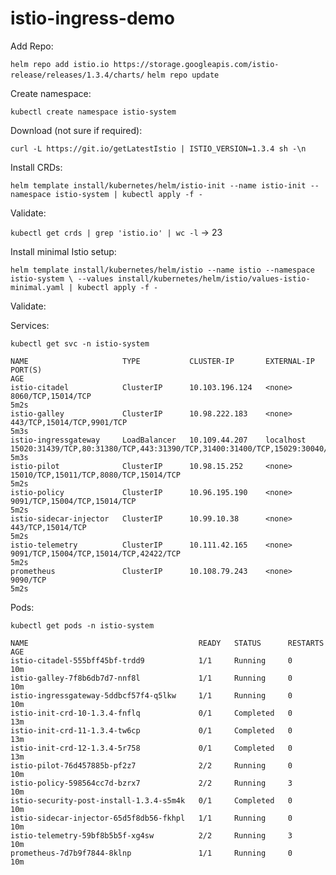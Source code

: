 # istio-ingress-demo

Add Repo:

`helm repo add istio.io https://storage.googleapis.com/istio-release/releases/1.3.4/charts/`
`helm repo update`

Create namespace:

`kubectl create namespace istio-system`

Download (not sure if required):

`curl -L https://git.io/getLatestIstio | ISTIO_VERSION=1.3.4 sh -\n`

Install CRDs:

`helm template install/kubernetes/helm/istio-init --name istio-init --namespace istio-system | kubectl apply -f -`

Validate:

`kubectl get crds | grep 'istio.io' | wc -l` -> 23

Install minimal Istio setup:

`helm template install/kubernetes/helm/istio --name istio --namespace istio-system \
    --values install/kubernetes/helm/istio/values-istio-minimal.yaml | kubectl apply -f -`

Validate:

Services:
```
kubectl get svc -n istio-system

NAME                     TYPE           CLUSTER-IP       EXTERNAL-IP   PORT(S)                                                                                                                                      AGE
istio-citadel            ClusterIP      10.103.196.124   <none>        8060/TCP,15014/TCP                                                                                                                           5m2s
istio-galley             ClusterIP      10.98.222.183    <none>        443/TCP,15014/TCP,9901/TCP                                                                                                                   5m3s
istio-ingressgateway     LoadBalancer   10.109.44.207    localhost     15020:31439/TCP,80:31380/TCP,443:31390/TCP,31400:31400/TCP,15029:30040/TCP,15030:31193/TCP,15031:31194/TCP,15032:31458/TCP,15443:30839/TCP   5m3s
istio-pilot              ClusterIP      10.98.15.252     <none>        15010/TCP,15011/TCP,8080/TCP,15014/TCP                                                                                                       5m2s
istio-policy             ClusterIP      10.96.195.190    <none>        9091/TCP,15004/TCP,15014/TCP                                                                                                                 5m2s
istio-sidecar-injector   ClusterIP      10.99.10.38      <none>        443/TCP,15014/TCP                                                                                                                            5m2s
istio-telemetry          ClusterIP      10.111.42.165    <none>        9091/TCP,15004/TCP,15014/TCP,42422/TCP                                                                                                       5m2s
prometheus               ClusterIP      10.108.79.243    <none>        9090/TCP                                                                                                                                     5m2s
```

Pods:
```
kubectl get pods -n istio-system

NAME                                      READY   STATUS      RESTARTS   AGE
istio-citadel-555bff45bf-trdd9            1/1     Running     0          10m
istio-galley-7f8b6db7d7-nnf8l             1/1     Running     0          10m
istio-ingressgateway-5ddbcf57f4-q5lkw     1/1     Running     0          10m
istio-init-crd-10-1.3.4-fnflq             0/1     Completed   0          13m
istio-init-crd-11-1.3.4-tw6cp             0/1     Completed   0          13m
istio-init-crd-12-1.3.4-5r758             0/1     Completed   0          13m
istio-pilot-76d457885b-pf2z7              2/2     Running     0          10m
istio-policy-598564cc7d-bzrx7             2/2     Running     3          10m
istio-security-post-install-1.3.4-s5m4k   0/1     Completed   0          10m
istio-sidecar-injector-65d5f8db56-fkhpl   1/1     Running     0          10m
istio-telemetry-59bf8b5b5f-xg4sw          2/2     Running     3          10m
prometheus-7d7b9f7844-8klnp               1/1     Running     0          10m
```





